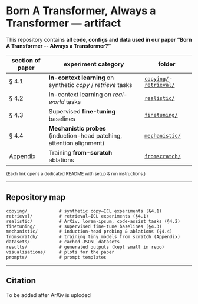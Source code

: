 # Born A Transformer, Always a Transformer — artifact

This repository contains **all code, configs and data used in our paper
“Born A Transformer -- Always a Transformer?”**

| section of paper | experiment category                                                   | folder                                                                |
| ---------------- | --------------------------------------------------------------------- | --------------------------------------------------------------------- |
| § 4.1            | **In-context learning** on synthetic *copy* / *retrieve* tasks        | [`copying/`](copying/README.md) · [`retrieval/`](retrieval/README.md) |
| § 4.2            | In-context learning on *real-world* tasks                             | [`realistic/`](realistic/README.md)                                   |
| § 4.3            | Supervised **fine-tuning** baselines                                  | [`finetuning/`](finetuning/README.md)                                 |
| § 4.4            | **Mechanistic probes** (induction-head patching, attention alignment) | [`mechanistic/`](mechanistic/README.md)                               |
| Appendix         | Training **from-scratch** ablations                                   | [`fromscratch/`](fromscratch/README.md)                               |

<sub>(Each link opens a dedicated README with setup & run instructions.)</sub>

---

## Repository map

```
copying/            # synthetic copy–ICL experiments (§4.1)
retrieval/          # retrieval–ICL experiments (§4.1)
realistic/          # ArXiv, lorem-ipsum, code-assist tasks (§4.2)
finetuning/         # supervised fine-tune baselines (§4.3)
mechanistic/        # induction-head probing & ablations (§4.4)
fromscratch/        # training tiny models from scratch (Appendix)
datasets/           # cached JSONL datasets
results/            # generated outputs (kept small in repo)
visualisations/     # plots for the paper
prompts/            # prompt templates
```

---

## Citation

To be added after ArXiv is uploded
